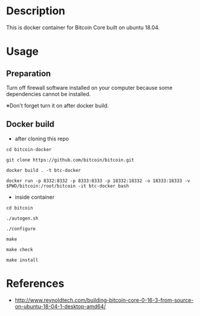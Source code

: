 # Description
This is docker container for Bitcoin Core built on ubuntu 18.04.

# Usage

## Preparation
Turn off firewall software installed on your computer because some dependencies cannot be installed.

※Don't forget turn it on after docker build.

## Docker build
- after cloning this repo

`cd bitcoin-docker`

`git clone https://github.com/bitcoin/bitcoin.git`

`docker build . -t btc-docker`

`docker run -p 8332:8332 -p 8333:8333 -p 18332:18332 -o 18333:18333 -v $PWD/bitcoin:/root/bitcoin -it btc-docker bash`

- inside container

`cd bitcoin`

`./autogen.sh`

`./configure`

`make`

`make check`

`make install`

# References
- http://www.reynoldtech.com/building-bitcoin-core-0-16-3-from-source-on-ubuntu-18-04-1-desktop-amd64/